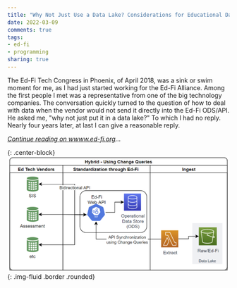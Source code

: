 ```yaml
---
title: "Why Not Just Use a Data Lake? Considerations for Educational Data in the Ed-Fi Ecosystem"
date: 2022-03-09
comments: true
tags:
- ed-fi
- programming
sharing: true
---
```


The Ed-Fi Tech Congress in Phoenix, of April 2018, was a sink or swim moment for
me, as I had just started working for the Ed-Fi Alliance. Among the first people
I met was a representative from one of the big technology companies. The
conversation quickly turned to the question of how to deal with data when the
vendor would not send it directly into the Ed-Fi ODS/API. He asked me, "why not
just put it in a data lake?" To which I had no reply. Nearly four years later,
at last I can give a reasonable reply.

_[Continue reading on wwww.ed-fi.org](https://www.ed-fi.org/blog/2022/03/why-not-just-use-a-data-lake-considerations-for-educational-data-in-the-ed-fi-ecosystem/)..._

{: .center-block}
![Diagram of extract from Ed-Fi API to Data Lake](/images/data-lake-768x400.webp){: .img-fluid .border .rounded}

